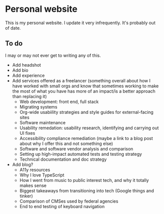 # Personal website

This is my personal website. I update it very infrequently. It's probably out of date.

## To do
I may or may not ever get to writing any of this.

* Add headshot
* Add bio
* Add experience
* Add services offered as a freelancer (something overall about how I have worked with small orgs and know that sometimes working to make the most of what you have has more of an impact/is a better approach than replacing it)
    * Web development: front end, full stack
    * Migrating systems
    * Org-wide usabiility strategies and style guides for external-facing sites
    * Software maintenance
    * Usability remedation: usability research, identifying and carrying out UI fixes
    * Accessibility compliance remediation (maybe a link to a blog post about why I offer this and not something else)
    * Software and software vendor analysis and comparison
    * Setting up high-impact automated tests and testing strategy
    * Technical documentation and doc strategy
* Add blog?
    * A11y resources
    * Why I love TypeScript
    * How I went from music to public interest tech, and why it totally makes sense
    * Biggest takeaways from transitioning into tech (Google things and tinker)
    * Comparison of CMSes used by federal agencies
    * End to end testing of keyboard navigation
